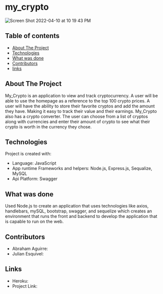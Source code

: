# my_crypto
![Screen Shot 2022-04-10 at 10 19 43 PM](https://user-images.githubusercontent.com/94779524/162654620-8e35d568-57e0-44e3-bfec-6ea9dc07a347.png)

## Table of contents
* [About The Project](#About-The-Project)
* [Technologies](#technologies)
* [What was done](#What-was-done)
* [Contributors](#contributors)
* [links](#links)

## About The Project
My_Crypto is an application to view and track cryptocurrency. A user will be able to use the homepage as a reference to the top 100 crypto prices. A user will have the ability to store their favorite cryptos and add the amount they have. Making it easy to track their value and their earnings. My_Crypto also has a crypto converter. The user can choose from a list of cryptos along with currencies and enter their amount of crypto to see what their crypto is worth in the currency they chose.

## Technologies
Project is created with:
* Language: JavaScript
* App runtime Frameworks and helpers: Node.js, Express.js, Sequalize, MySQL
* Api Platform: Swagger
	
## What was done
Used Node.js to create an application that uses technologies like axios, handlebars, mySQL, bootstrap, swagger, and sequelize which creates an environment that runs the front and backend to develop the application that is capable to run on the web.

## Contributors
* Abraham Aguirre: 
* Julian Esquivel: 

## Links
* Heroku:
* Project Link:

